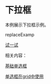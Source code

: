 # 下拉框

本例展示下拉框示例。

replaceExamp

[试一试](http://design.yyuap.com/dist/pages/webIDE/index.html#/demos/kero/combobox)

相关内容：

[基础单选框](http://design.yyuap.com/dist/pages/plugins/combobox.html)    

[单选框在grid中使用](http://design.yyuap.com/dist/pages/webIDE/index.html#/demos/grids/edit)

